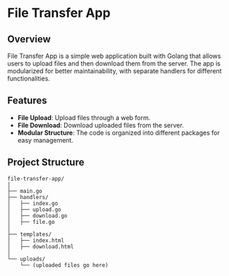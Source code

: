 # File Transfer App

## Overview

File Transfer App is a simple web application built with Golang that allows users to upload files and then download them from the server. The app is modularized for better maintainability, with separate handlers for different functionalities.

## Features

- **File Upload**: Upload files through a web form.
- **File Download**: Download uploaded files from the server.
- **Modular Structure**: The code is organized into different packages for easy management.

## Project Structure
```
file-transfer-app/
│
├── main.go
├── handlers/
│   ├── index.go
│   ├── upload.go
│   ├── download.go
│   ├── file.go
│
├── templates/
│   ├── index.html
│   ├── download.html
│
└── uploads/
    └── (uploaded files go here)
```
